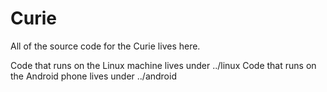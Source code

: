 # Curie

All of the source code for the Curie lives here.

Code that runs on the Linux machine lives under ../linux
Code that runs on the Android phone lives under ../android
